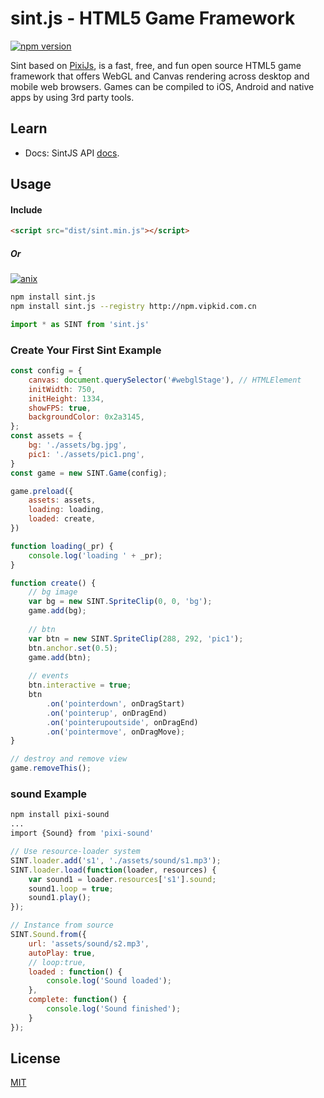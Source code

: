 sint.js - HTML5 Game Framework
=============

[![npm version](https://badge.fury.io/js/sint.js.svg)](https://badge.fury.io/js/sint.js)

Sint based on [PixiJs](http://www.pixijs.com), is a fast, free, and fun open source HTML5 game framework that offers WebGL and Canvas rendering across desktop and mobile web browsers. Games can be compiled to iOS, Android and native apps by using 3rd party tools. 

## Learn

- Docs: SintJS API [docs](https://watertian.github.io/sint.js/docs/).

## Usage

#### Include

```html
<script src="dist/sint.min.js"></script>
```
##### Or
[![anix](https://nodei.co/npm/sint.js.png)](https://npmjs.org/package/sint.js)

```sh
npm install sint.js
npm install sint.js --registry http://npm.vipkid.com.cn
```
```js
import * as SINT from 'sint.js'
```


### Create Your First Sint Example


```js
const config = {
    canvas: document.querySelector('#webglStage'), // HTMLElement
    initWidth: 750,
    initHeight: 1334,
    showFPS: true,
    backgroundColor: 0x2a3145,
};
const assets = {
    bg: './assets/bg.jpg',
    pic1: './assets/pic1.png',
}
const game = new SINT.Game(config);

game.preload({
    assets: assets,
    loading: loading,
    loaded: create,
})

function loading(_pr) {
    console.log('loading ' + _pr);
}

function create() {
    // bg image
    var bg = new SINT.SpriteClip(0, 0, 'bg');
    game.add(bg);
    
    // btn
    var btn = new SINT.SpriteClip(288, 292, 'pic1');
    btn.anchor.set(0.5);
    game.add(btn);
    
    // events
    btn.interactive = true;
    btn
        .on('pointerdown', onDragStart)
        .on('pointerup', onDragEnd)
        .on('pointerupoutside', onDragEnd)
        .on('pointermove', onDragMove);
}

// destroy and remove view
game.removeThis();

```


### sound Example

```sh
npm install pixi-sound
...
import {Sound} from 'pixi-sound'
```

```js
// Use resource-loader system
SINT.loader.add('s1', './assets/sound/s1.mp3');
SINT.loader.load(function(loader, resources) {
    var sound1 = loader.resources['s1'].sound;
    sound1.loop = true;
    sound1.play();
});

// Instance from source
SINT.Sound.from({
    url: 'assets/sound/s2.mp3',
    autoPlay: true,
    // loop:true,
    loaded : function() {
        console.log('Sound loaded');
    },
    complete: function() {
        console.log('Sound finished');
    }
});

```


## License

[MIT](https://opensource.org/licenses/mit-license)



